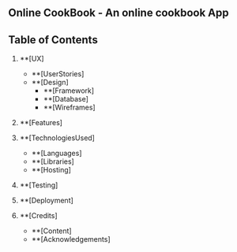 ## Online CookBook - An online cookbook App


## Table of Contents

1. **[UX]

    * **[UserStories]
    * **[Design]
        * **[Framework]
        * **[Database]
        * **[Wireframes]

2. **[Features]

3. **[TechnologiesUsed]

    * **[Languages]
    * **[Libraries]
    * **[Hosting]

4. **[Testing]

5. **[Deployment]

6. **[Credits]

    * **[Content]
    * **[Acknowledgements]